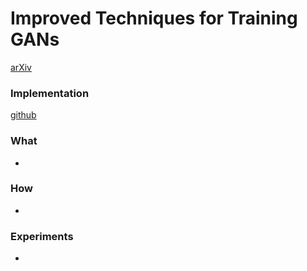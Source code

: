 # Improved Techniques for Training GANs
[arXiv](https://arxiv.org/abs/1606.03498)


### Implementation
[github](https://github.com/openai/improved-gan)

### What

- 

### How
- 

### Experiments
- 